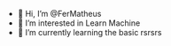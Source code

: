 - 👋 Hi, I’m @FerMatheus
- 👀 I’m interested in Learn Machine
- 🌱 I’m currently learning the basic rsrsrs


<!---
FerMatheus/FerMatheus is a ✨ special ✨ repository because its `README.md` (this file) appears on your GitHub profile.
You can click the Preview link to take a look at your changes.
--->
